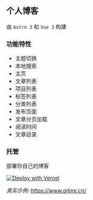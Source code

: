 ## 个人博客
由 `Astro 3` 和 `Vue 3` 构建

### 功能特性
- 主题切换
- 本地搜索
- 主页
- 文章列表
- 项目列表
- 标签列表
- 分类列表
- 发布页面
- 文章分页加载
- 阅读时间
- 文章目录


### 托管

部署你自己的博客

[![Deploy with Vercel](https://vercel.com/button)](https://vercel.com/new/clone?repository-url=https://github.com/vercel/vercel/tree/main/examples/astro&template=astro)

_真实示例: https://www.aitimi.cn/_

